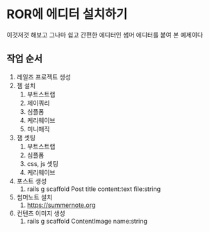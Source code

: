 # ROR에 에디터 설치하기

이것저것 해보고 그나마 쉽고 간편한 에디터인 썸머 에디터를 붙여 본 예제이다



## 작업 순서

1. 레일즈 프로젝트 생성
2. 젬 설치
    1. 부트스트랩
    2. 제이쿼리
    3. 심플폼
    4. 케리웨이브
    5. 미니매직
3. 잼 셋팅
    1. 부트스트랩
    2. 심플폼
    3. css, js 셋팅
    4. 케리웨이브
4. 포스트 생성
    1. rails g scaffold Post title content:text file:string
5. 썸머노트 설치
    1. https://summernote.org
6. 컨텐츠 이미지 생성
    1. rails g scaffold ContentImage name:string
    
    
    
    
